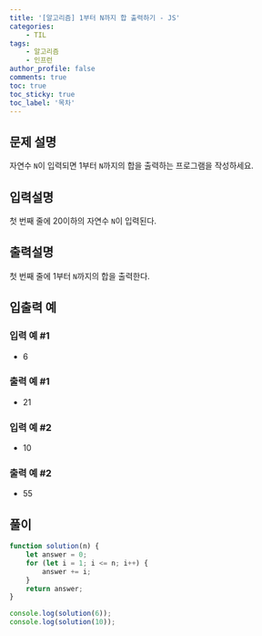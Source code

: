 ```yaml
---
title: '[알고리즘] 1부터 N까지 합 출력하기 - JS'
categories:
    - TIL
tags:
	- 알고리즘
    - 인프런
author_profile: false
comments: true
toc: true
toc_sticky: true
toc_label: '목차'
---
```


## 문제 설명

자연수 `N`이 입력되면 1부터 `N`까지의 합을 출력하는 프로그램을 작성하세요.

## 입력설명

첫 번째 줄에 20이하의 자연수 `N`이 입력된다.

## 출력설명

첫 번째 줄에 1부터 `N`까지의 합을 출력한다.

## 입출력 예

### 입력 예 #1

-   6

### 출력 예 #1

-   21

### 입력 예 #2

-   10

### 출력 예 #2

-   55

## 풀이

```javascript
function solution(n) {
    let answer = 0;
    for (let i = 1; i <= n; i++) {
        answer += i;
    }
    return answer;
}

console.log(solution(6));
console.log(solution(10));
```
